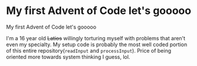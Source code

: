 # My first Advent of Code let's gooooo

My first Advent of Code let's gooooo

I'm a 16 year old ~~Latios~~ willingly torturing myself with problems that aren't even my specialty. My setup code is probably the most well coded portion of this entire repository(`readInput` and `processInput`). Price of being oriented more towards system thinking I guess, lol.
